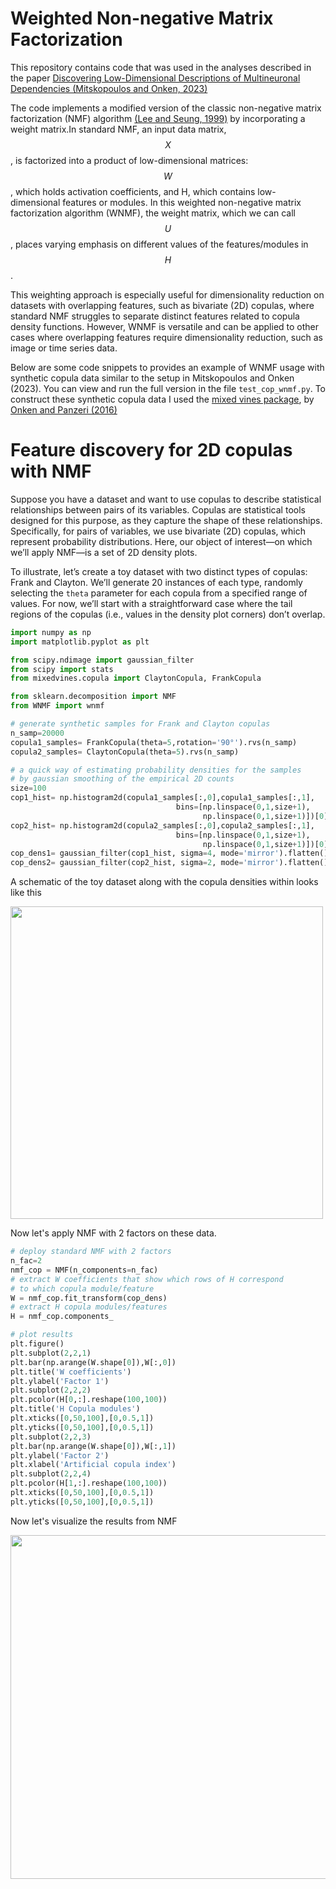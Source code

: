 # Weighted Non-negative Matrix Factorization

This repository contains code that was used in the analyses described in the paper [Discovering Low-Dimensional Descriptions of Multineuronal Dependencies (Mitskopoulos and Onken, 2023)](https://www.mdpi.com/1099-4300/25/7/1026) 

The code implements a modified version of the classic non-negative matrix factorization (NMF) algorithm [(Lee and Seung, 1999)](https://www.nature.com/articles/44565) by incorporating a weight matrix.In standard NMF, an input data matrix, $$X$$, is factorized into a product of low-dimensional matrices: $$W$$, which holds activation coefficients, and H, which contains low-dimensional features or modules. In this weighted non-negative matrix factorization algorithm (WNMF), the weight matrix, which we can call $$U$$, places varying emphasis on different values of the features/modules in $$H$$.

This weighting approach is especially useful for dimensionality reduction on datasets with overlapping features, such as bivariate (2D) copulas, where standard NMF struggles to separate distinct features related to copula density functions. However, WNMF is versatile and can be applied to other cases where overlapping features require dimensionality reduction, such as image or time series data.

Below are some code snippets to provides an example of WNMF usage with synthetic copula data similar to the setup in Mitskopoulos and Onken (2023). You can view and run the full version in the file `test_cop_wnmf.py`. To construct these synthetic copula data I used the [mixed vines package](https://github.com/asnelt/mixedvines?tab=readme-ov-file), by [Onken and Panzeri (2016)](https://proceedings.neurips.cc/paper_files/paper/2016/hash/fb89705ae6d743bf1e848c206e16a1d7-Abstract.html)


# Feature discovery for 2D copulas with NMF
Suppose you have a dataset and want to use copulas to describe statistical relationships between pairs of its variables. Copulas are statistical tools designed for this purpose, as they capture the shape of these relationships. Specifically, for pairs of variables, we use bivariate (2D) copulas, which represent probability distributions. Here, our object of interest—on which we’ll apply NMF—is a set of 2D density plots.

To illustrate, let’s create a toy dataset with two distinct types of copulas: Frank and Clayton. We’ll generate 20 instances of each type, randomly selecting the `theta` parameter for each copula from a specified range of values. For now, we’ll start with a straightforward case where the tail regions of the copulas (i.e., values in the density plot corners) don’t overlap.

```python
import numpy as np
import matplotlib.pyplot as plt

from scipy.ndimage import gaussian_filter
from scipy import stats
from mixedvines.copula import ClaytonCopula, FrankCopula

from sklearn.decomposition import NMF
from WNMF import wnmf

# generate synthetic samples for Frank and Clayton copulas
n_samp=20000
copula1_samples= FrankCopula(theta=5,rotation='90°').rvs(n_samp)
copula2_samples= ClaytonCopula(theta=5).rvs(n_samp)

# a quick way of estimating probability densities for the samples 
# by gaussian smoothing of the empirical 2D counts
size=100
cop1_hist= np.histogram2d(copula1_samples[:,0],copula1_samples[:,1],
                                     bins=[np.linspace(0,1,size+1),
                                           np.linspace(0,1,size+1)])[0]
cop2_hist= np.histogram2d(copula2_samples[:,0],copula2_samples[:,1],
                                     bins=[np.linspace(0,1,size+1),
                                           np.linspace(0,1,size+1)])[0]
cop_dens1= gaussian_filter(cop1_hist, sigma=4, mode='mirror').flatten()
cop_dens2= gaussian_filter(cop2_hist, sigma=2, mode='mirror').flatten()

```

A schematic of the toy dataset along with the copula densities within looks like this

<img src="https://github.com/user-attachments/assets/e2a90d93-a081-44d9-9333-701a7ab8714d" width="500">


Now let's apply NMF with 2 factors on these data.

```python
# deploy standard NMF with 2 factors
n_fac=2
nmf_cop = NMF(n_components=n_fac)
# extract W coefficients that show which rows of H correspond 
# to which copula module/feature
W = nmf_cop.fit_transform(cop_dens)
# extract H copula modules/features
H = nmf_cop.components_

# plot results
plt.figure()
plt.subplot(2,2,1)
plt.bar(np.arange(W.shape[0]),W[:,0])
plt.title('W coefficients')
plt.ylabel('Factor 1')
plt.subplot(2,2,2)
plt.pcolor(H[0,:].reshape(100,100))
plt.title('H Copula modules')
plt.xticks([0,50,100],[0,0.5,1])
plt.yticks([0,50,100],[0,0.5,1])
plt.subplot(2,2,3)
plt.bar(np.arange(W.shape[0]),W[:,1])
plt.ylabel('Factor 2')
plt.xlabel('Artificial copula index')
plt.subplot(2,2,4)
plt.pcolor(H[1,:].reshape(100,100))
plt.xticks([0,50,100],[0,0.5,1])
plt.yticks([0,50,100],[0,0.5,1])

````

Now let's visualize the results from NMF

<img src="https://github.com/user-attachments/assets/109682db-f351-4577-964d-0de071d13491" width="550">
